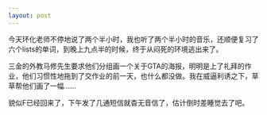 ```yaml
---
layout: post
---
```


今天环化老师不停地说了两个半小时，我也听了两个半小时的音乐，还顺便复习了六个lists的单词，到晚上九点半的时候，终于从闷死的环境逃出来了。

三金的外教马修先生要求他们分组画一个关于GTA的海报，明明是上了礼拜的作业，他们习惯性地拖到了交作业的前一天，也什么都没做。我在威逼利诱之下，草草帮他们画了一幅……

貌似F已经回来了，下午发了几通短信就杳无音信了，估计倒时差睡觉去了吧。